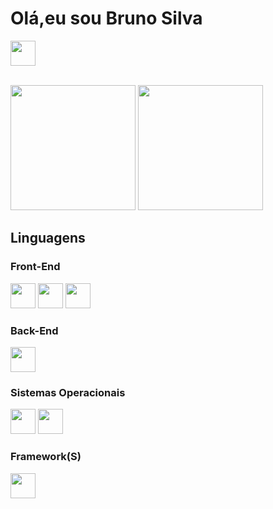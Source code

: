 <h1>Olá,eu sou Bruno Silva</h1>

<a href="https://www.linkedin.com/in/bruno-moraes-9b2383231"><img height="40px" widht="40px" src="https://img.shields.io/badge/LinkedIn-0077B5?style=for-the-badge&logo=linkedin&logoColor=white"></a>

<br>
<div>
<img height="200px" src="https://github-readme-stats.vercel.app/api?username=Moraes-Bruno&show_icons=true&theme=dracula&pat_1">  
<img height="200px" widht="300px" src="https://github-readme-stats.vercel.app/api/top-langs/?username=Moraes-Bruno&layout=donut&theme=dracula">
</div>
<h2>Linguagens</h2>

<h3>Front-End</h3>
<div>
<img height="40px" widht="40px"   src="https://img.shields.io/badge/HTML5-E34F26?style=for-the-badge&logo=html5&logoColor=white">
  <img height="40px" widht="40px"   src="https://img.shields.io/badge/CSS3-1572B6?style=for-the-badge&logo=css3&logoColor=white">
  <img height="40px" widht="40px"   src="https://img.shields.io/badge/JavaScript-F7DF1E?style=for-the-badge&logo=javascript&logoColor=black">
</div>

<h3>Back-End</h3>
<img height="40px" widht="40px" src="https://img.shields.io/badge/PHP-777BB4?style=for-the-badge&logo=php&logoColor=white">

<h3>Sistemas Operacionais</h3>
<div>
<img height="40px" widht="40px"  src="https://img.shields.io/badge/Linux-FCC624?style=for-the-badge&logo=linux&logoColor=black">
<img height="40px" widht="40px"  src="https://img.shields.io/badge/Windows-0078D6?style=for-the-badge&logo=windows&logoColor=white">
</div>
<h3>Framework(S)</h3>
<div>
<img height="40px" widht="40px" src="https://img.shields.io/badge/Bootstrap-563D7C?style=for-the-badge&logo=bootstrap&logoColor=white">
</div>







